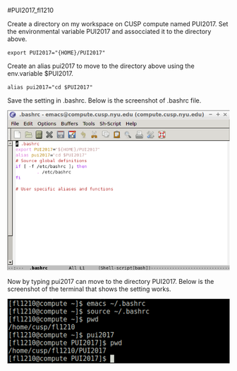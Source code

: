 #PUI2017_fl1210

Create a directory on my workspace on CUSP compute named PUI2017.
Set the environmental variable PUI2017 and assocciated it to the directory above.

```
export PUI2017="{HOME}/PUI2017"
```
Create an alias pui2017 to move to the directory above using the env.variable $PUI2017.

```
alias pui2017="cd $PUI2017"
```
Save the setting in .bashrc.
Below is the screenshot of .bashrc file.

![Alt text](screenshots/env_var.png)

Now by typing pui2017 can move to the directory PUI2017.
Below is the screenshot of the terminal that shows the setting works.

![Alt text](screenshots/bash.png)


